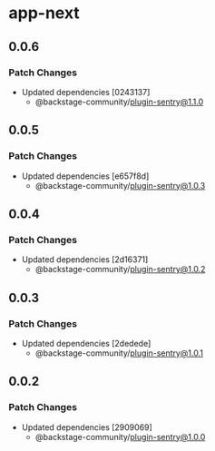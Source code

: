 # app-next

## 0.0.6

### Patch Changes

- Updated dependencies [0243137]
  - @backstage-community/plugin-sentry@1.1.0

## 0.0.5

### Patch Changes

- Updated dependencies [e657f8d]
  - @backstage-community/plugin-sentry@1.0.3

## 0.0.4

### Patch Changes

- Updated dependencies [2d16371]
  - @backstage-community/plugin-sentry@1.0.2

## 0.0.3

### Patch Changes

- Updated dependencies [2dedede]
  - @backstage-community/plugin-sentry@1.0.1

## 0.0.2

### Patch Changes

- Updated dependencies [2909069]
  - @backstage-community/plugin-sentry@1.0.0
